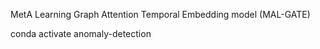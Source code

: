 MetA Learning Graph Attention Temporal Embedding model (MAL-GATE)

conda activate anomaly-detection

